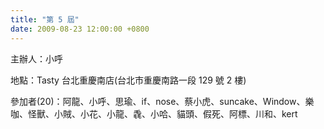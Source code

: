 ```yaml
---
title: "第 5 屆"
date: 2009-08-23 12:00:00 +0800
---
```


主辦人：小呼

地點：Tasty 台北重慶南店(台北市重慶南路一段 129 號 2 樓)

參加者(20)：阿龍、小呼、思瑜、if、nose、蔡小虎、suncake、Window、樂咖、怪獸、小賊、小花、小龍、毳、小哈、貓頭、假死、阿標、川和、kert